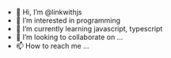 - 👋 Hi, I’m @linkwithjs
- 👀 I’m interested in programming
- 🌱 I’m currently learning javascript, typescript
- 💞️ I’m looking to collaborate on ...
- 📫 How to reach me ...

<!---
linkwithjs/linkwithjs is a ✨ special ✨ repository because its `README.md` (this file) appears on your GitHub profile.
You can click the Preview link to take a look at your changes.
--->
